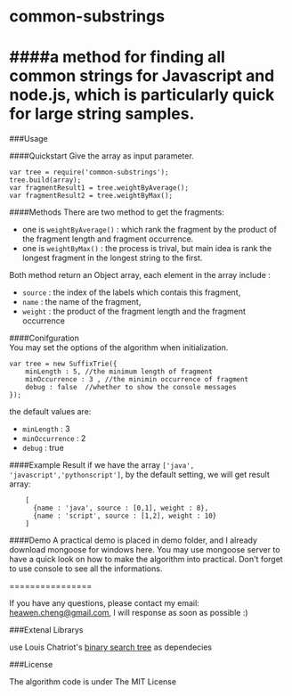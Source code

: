 common-substrings
================

####a method for finding all common strings for Javascript and node.js, which is particularly quick for large string samples.
================

###Usage

####Quickstart
Give the array as input parameter.

    var tree = require('common-substrings');
    tree.build(array);
    var fragmentResult1 = tree.weightByAverage();
    var fragmentResult2 = tree.weightByMax();

####Methods
There are two method to get the fragments:
- one is `weightByAverage()` : which rank the fragment by the product of the fragment length and fragment occurrence.
- one is `weightByMax()` : the process is trival, but main idea is rank the longest fragment in the longest string to the first.

Both method return an Object array, each element in the array include :  
- `source` : the index of the labels which contais this fragment,  
- `name` : the name of the fragment,  
- `weight` : the product of the fragment length and the fragment occurrence  


####Conifguration  
You may set the options of the algorithm when initialization.

    var tree = new SuffixTrie({
        minLength : 5, //the minimum length of fragment
        minOccurrence : 3 , //the minimin occurrence of fragment
        debug : false  //whether to show the console messages
    });

the default values are:  
- `minLength` : 3
- `minOccurrence` : 2
- `debug` : true

####Example Result
if we have the array `['java', 'javascript','pythonscript']`, by the default setting, we will get result array:

        [
          {name : 'java', source : [0,1], weight : 8},
          {name : 'script', source : [1,2], weight : 10}
        ]

####Demo
A practical demo is placed in demo folder, and I already download mongoose for windows here.
You may use mongoose server to have a quick look on how to make the algorithm into practical. Don't forget to use console to see all the informations. 

================

If you have any questions, please contact my email: heawen.cheng@gmail.com, I will response as soon as possible :)

###Extenal Librarys

use Louis Chatriot's [binary search tree](https://github.com/louischatriot/node-binary-search-tree) as dependecies

###License

The algorithm code is under The MIT License
